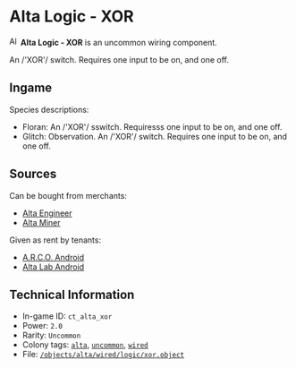 # Alta Logic - XOR

<img src="https://raw.githubusercontent.com/Ceterai/Enternia/main/objects/alta/wired/logic/xor.png:default.1" alt="Alta Logic - XOR icon" loading="lazy" height="16px" width="auto" /> **Alta Logic - XOR** is an uncommon wiring component.

An /'XOR'/ switch. Requires one input to be on, and one off.

## Ingame

Species descriptions:

- Floran: An /'XOR'/ sswitch. Requiresss one input to be on, and one off.
- Glitch: Observation. An /'XOR'/ switch. Requires one input to be on, and one off.

## Sources

Can be bought from merchants:

- [Alta Engineer](https://ceterai.github.io/MyEnternia/Wiki/AltaEngineer)
- [Alta Miner](https://ceterai.github.io/MyEnternia/Wiki/AltaMiner)

Given as rent by tenants:

- [A.R.C.O. Android](https://ceterai.github.io/MyEnternia/Wiki/A.R.C.O.Android)
- [Alta Lab Android](https://ceterai.github.io/MyEnternia/Wiki/AltaLabAndroid)

## Technical Information

- In-game ID: `ct_alta_xor`
- Power: `2.0`
- Rarity: `Uncommon`
- Colony tags: [`alta`](https://ceterai.github.io/MyEnternia/Wiki/Tags/Alta), [`uncommon`](https://ceterai.github.io/MyEnternia/Wiki/Tags/Uncommon), [`wired`](https://ceterai.github.io/MyEnternia/Wiki/Tags/Wired)
- File: [`/objects/alta/wired/logic/xor.object`](https://github.com/Ceterai/Enternia/blob/main/objects/alta/wired/logic/xor.object)

